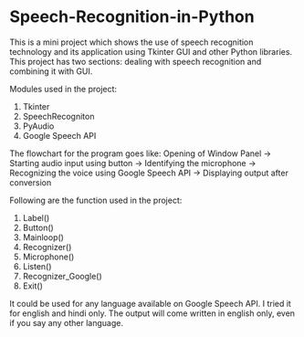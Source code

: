 # Speech-Recognition-in-Python

This is a mini project which shows the use of speech recognition technology and its application using Tkinter GUI and other Python libraries. 
This project has two sections: dealing with speech recognition and combining it with GUI.

Modules used in the project:
1. Tkinter
2. SpeechRecogniton
3. PyAudio
4. Google Speech API

The flowchart for the program goes like:
Opening of Window Panel -> Starting audio input using button -> Identifying the microphone -> Recognizing the voice using Google Speech API -> Displaying output after  conversion

Following are the function used in the project:
1. Label()
2. Button()
3. Mainloop()
4. Recognizer()
5. Microphone()
6. Listen()
7. Recognizer_Google()
8. Exit()

It could be used for any language available on Google Speech API. I tried it for english and hindi only. 
The output will come written in english only, even if you say any other language.  
